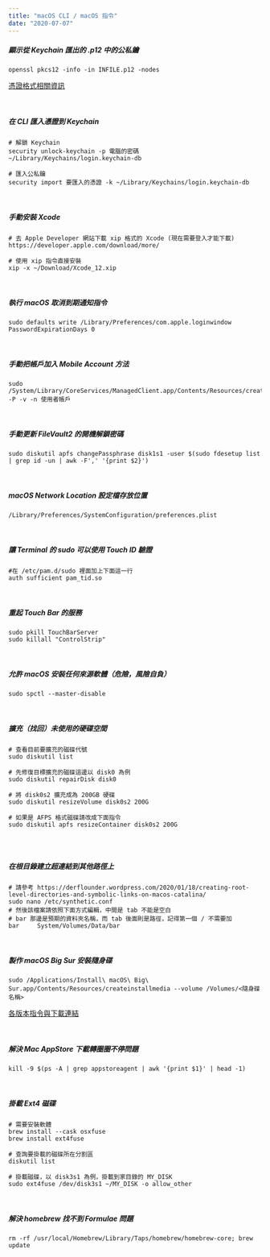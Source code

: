 ```yaml
---
title: "macOS CLI / macOS 指令"
date: "2020-07-07"
---
```


##### 顯示從 Keychain 匯出的 .p12 中的公私鑰

```shell
openssl pkcs12 -info -in INFILE.p12 -nodes
```

[憑證格式相關資訊](https://support.ssl.com/index.php?/Knowledgebase/Article/View/19/0/der-vs-crt-vs-cer-vs-pem-certificates-and-how-to-convert-them)

</br>


##### 在 CLI 匯入憑證到 Keychain

```shell
# 解鎖 Keychain
security unlock-keychain -p 電腦的密碼 ~/Library/Keychains/login.keychain-db

# 匯入公私鑰
security import 要匯入的憑證 -k ~/Library/Keychains/login.keychain-db
```

</br>

##### 手動安裝 Xcode

```shell
# 去 Apple Developer 網站下載 xip 格式的 Xcode (現在需要登入才能下載)
https://developer.apple.com/download/more/

# 使用 xip 指令直接安裝
xip -x ~/Download/Xcode_12.xip

```

</br>

##### 執行 macOS 取消到期通知指令

```shell
sudo defaults write /Library/Preferences/com.apple.loginwindow PasswordExpirationDays 0
```

</br>


##### 手動把帳戶加入 Mobile Account 方法

```shell
sudo /System/Library/CoreServices/ManagedClient.app/Contents/Resources/createmobileaccount -P -v -n 使用者帳戶
```

</br>


##### 手動更新 FileVault2 的開機解鎖密碼

```shell
sudo diskutil apfs changePassphrase disk1s1 -user $(sudo fdesetup list | grep id -un | awk -F',' '{print $2}')
```

</br>

##### macOS Network Location 設定檔存放位置
```shell
/Library/Preferences/SystemConfiguration/preferences.plist
```

</br>


##### 讓 Terminal 的 sudo 可以使用 Touch ID 驗證
```shell
#在 /etc/pam.d/sudo 裡面加上下面這一行
auth sufficient pam_tid.so
```

</br>

##### 重起 Touch Bar 的服務
```shell
sudo pkill TouchBarServer
sudo killall "ControlStrip"
```

</br>


##### 允許 macOS 安裝任何來源軟體（危險，風險自負）
```shell
sudo spctl --master-disable
```

</br>



##### 擴充（找回）未使用的硬碟空間

```shell
# 查看目前要擴充的磁碟代號
sudo diskutil list

# 先修復目標擴充的磁碟這邊以 disk0 為例
sudo diskutil repairDisk disk0

# 將 disk0s2 擴充成為 200GB 硬碟
sudo diskutil resizeVolume disk0s2 200G

# 如果是 AFPS 格式磁碟請改成下面指令
sudo diskutil apfs resizeContainer disk0s2 200G


```

</br>



##### 在根目錄建立超連結到其他路徑上

```shell
# 請參考 https://derflounder.wordpress.com/2020/01/18/creating-root-level-directories-and-symbolic-links-on-macos-catalina/
sudo nano /etc/synthetic.conf
# 然後該檔案請依照下面方式編輯，中間是 tab 不能是空白
# bar 那邊是預期的資料夾名稱，而 tab 後面則是路徑，記得第一個 / 不需要加
bar     System/Volumes/Data/bar
```
</br>

#####  製作 macOS Big Sur 安裝隨身碟
```shell
sudo /Applications/Install\ macOS\ Big\ Sur.app/Contents/Resources/createinstallmedia --volume /Volumes/<隨身碟名稱>
```

[各版本指令與下載連結](https://support.apple.com/zh-tw/HT201372)


</br>

#####  解決 Mac AppStore 下載轉圈圈不停問題
```shell
kill -9 $(ps -A | grep appstoreagent | awk '{print $1}' | head -1)
```

</br>

#####  掛載 Ext4 磁碟
```shell
# 需要安裝軟體
brew install --cask osxfuse
brew install ext4fuse

# 查詢要掛載的磁碟所在分割區
diskutil list

# 掛載磁碟，以 disk3s1 為例，掛載到家目錄的 MY_DISK
sudo ext4fuse /dev/disk3s1 ~/MY_DISK -o allow_other
```

</br>

#####  解決 homebrew 找不到 Formulae 問題
```shell
rm -rf /usr/local/Homebrew/Library/Taps/homebrew/homebrew-core; brew update
```